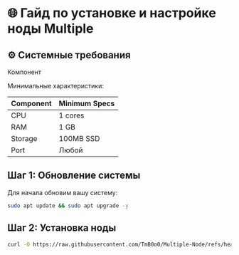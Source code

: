 # 🌐 Гайд по установке и настройке ноды Multiple

## ⚙️ Системные требования

Компонент

Минимальные характеристики:

| Component | Minimum Specs |
|-----------|---------------|
| CPU       | 1 cores       |
| RAM       | 1 GB          |
| Storage   | 100MB SSD     |
| Port      | Любой         |


## Шаг 1: Обновление системы

Для начала обновим вашу систему:

```bash
sudo apt update && sudo apt upgrade -y
```

## Шаг 2: Установка ноды

```bash
curl -O https://raw.githubusercontent.com/TmB0o0/Multiple-Node/refs/heads/main/guide-ru/multiple && chmod +x multiple && sudo ./multiple
```
